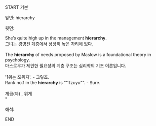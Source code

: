 START
기본

앞면:
hierarchy


뒷면:
<div>She’s quite high up in the management <b>hierarchy</b>. </div>그녀는 경영진 계층에서 상당히 높은 자리에 있다.<br><br>The <b>hierarchy </b>of needs proposed by Maslow is a foundational theory in psychology.<br>마스로우가 제안한 필요성의 계층 구조는 심리학의 기초 이론입니다.<br><br><div><div>'1위는 쯔위지'. - 그렇죠.</div></div><div><div>Rank no.1 in the <b>hierarchy</b> is ""Tzuyu"". - Sure.</div></div><br>계급(제) , 위계<br>"


해석:

END